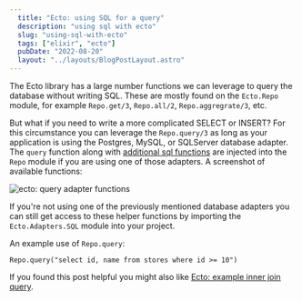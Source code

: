 ```yaml
---
  title: "Ecto: using SQL for a query"
  description: "using sql with ecto"
  slug: "using-sql-with-ecto"
  tags: ["elixir", "ecto"]
  pubDate: "2022-08-20"
  layout: "../layouts/BlogPostLayout.astro"
---
```


The Ecto library has a large number functions we can leverage to query the database without writing SQL. These are mostly found on the `Ecto.Repo` module, for example `Repo.get/3`, `Repo.all/2`, `Repo.aggregrate/3`, etc.

But what if you need to write a more complicated SELECT or INSERT? For this circumstance you can leverage the `Repo.query/3` as long as your application is using the Postgres, MySQL, or SQLServer database adapter. The `query` function along with [additional sql functions](https://hexdocs.pm/ecto_sql/Ecto.Adapters.SQL.html) are injected into the `Repo` module if you are using one of those adapters. A screenshot of available functions:

<image src="/images/ecto-sql-query-adapter-functions.png" alt="ecto: query adapter functions" />

If you're not using one of the previously mentioned database adapters you can still get access to these helper functions by importing the `Ecto.Adapters.SQL` module into your project.

An example use of `Repo.query`:
```
Repo.query("select id, name from stores where id >= 10") 
```

If you found this post helpful you might also like [Ecto: example inner join query](https://tinytechtuts.com/2022-example-ecto-inner-join-query).
